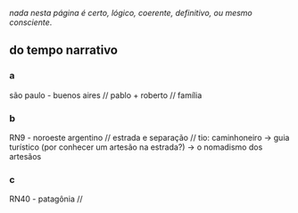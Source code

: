 _nada nesta página é certo, lógico, coerente, definitivo, ou mesmo consciente_.

## do tempo narrativo

### a
são paulo - buenos aires
   // pablo + roberto
   // família

### b
RN9 - noroeste argentino
   // estrada e separação
   // tio: caminhoneiro → guia turístico (por conhecer um artesão na estrada?) → o nomadismo dos artesãos

### c
RN40 - patagônia
   //
